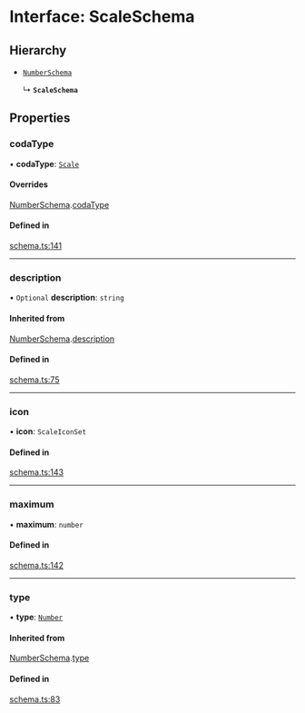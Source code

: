 # Interface: ScaleSchema

## Hierarchy

- [`NumberSchema`](NumberSchema.md)

  ↳ **`ScaleSchema`**

## Properties

### codaType

• **codaType**: [`Scale`](../enums/ValueHintType.md#scale)

#### Overrides

[NumberSchema](NumberSchema.md).[codaType](NumberSchema.md#codatype)

#### Defined in

[schema.ts:141](https://github.com/coda/packs-sdk/blob/main/schema.ts#L141)

___

### description

• `Optional` **description**: `string`

#### Inherited from

[NumberSchema](NumberSchema.md).[description](NumberSchema.md#description)

#### Defined in

[schema.ts:75](https://github.com/coda/packs-sdk/blob/main/schema.ts#L75)

___

### icon

• **icon**: `ScaleIconSet`

#### Defined in

[schema.ts:143](https://github.com/coda/packs-sdk/blob/main/schema.ts#L143)

___

### maximum

• **maximum**: `number`

#### Defined in

[schema.ts:142](https://github.com/coda/packs-sdk/blob/main/schema.ts#L142)

___

### type

• **type**: [`Number`](../enums/ValueType.md#number)

#### Inherited from

[NumberSchema](NumberSchema.md).[type](NumberSchema.md#type)

#### Defined in

[schema.ts:83](https://github.com/coda/packs-sdk/blob/main/schema.ts#L83)
